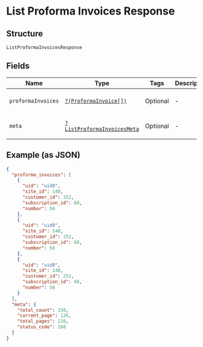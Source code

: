 
# List Proforma Invoices Response

## Structure

`ListProformaInvoicesResponse`

## Fields

| Name | Type | Tags | Description | Getter | Setter |
|  --- | --- | --- | --- | --- | --- |
| `proformaInvoices` | [`?(ProformaInvoice[])`](../../doc/models/proforma-invoice.md) | Optional | - | getProformaInvoices(): ?array | setProformaInvoices(?array proformaInvoices): void |
| `meta` | [`?ListProformaInvoicesMeta`](../../doc/models/list-proforma-invoices-meta.md) | Optional | - | getMeta(): ?ListProformaInvoicesMeta | setMeta(?ListProformaInvoicesMeta meta): void |

## Example (as JSON)

```json
{
  "proforma_invoices": [
    {
      "uid": "uid0",
      "site_id": 140,
      "customer_id": 252,
      "subscription_id": 68,
      "number": 56
    },
    {
      "uid": "uid0",
      "site_id": 140,
      "customer_id": 252,
      "subscription_id": 68,
      "number": 56
    },
    {
      "uid": "uid0",
      "site_id": 140,
      "customer_id": 252,
      "subscription_id": 68,
      "number": 56
    }
  ],
  "meta": {
    "total_count": 150,
    "current_page": 126,
    "total_pages": 138,
    "status_code": 168
  }
}
```

